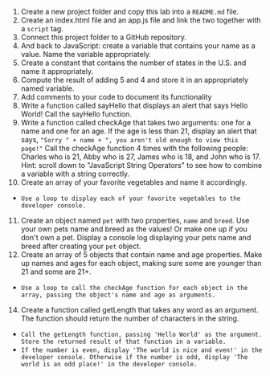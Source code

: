 1. Create a new project folder and copy this lab into a `README.md` file.
2. Create an index.html file and an app.js file and link the two together with a `script` tag.
3. Connect this project folder to a GitHub repository.
4. And back to JavaScript: create a variable that contains your name as a value.
    Name the variable appropriately.
5. Create a constant that contains the number of states in the U.S. and name it appropriately.
6. Compute the result of adding 5 and 4 and store it in an appropriately named variable.
7. Add comments to your code to document its functionality
8. Write a function called sayHello that displays an alert that says Hello World!
    Call the sayHello function.
9. Write a function called checkAge that takes two arguments: one for a name and one for an age. If the age is less than 21, display an alert that says, `"Sorry " + name + ", you aren't old enough to view this page!"`
    Call the checkAge function 4 times with the following people: Charles who is 21, Abby who is 27, James who is 18, and John who is 17.
    Hint: scroll down to "JavaScript String Operators" to see how to combine a variable with a string correctly.
10. Create an array of your favorite vegetables and name it accordingly.
* `Use a loop to display each of your favorite vegetables to the developer console.`
11. Create an object named `pet` with two properties, `name` and `breed`. Use your own pets name and breed as the values! Or make one up if you don't own a pet.
    Display a console log displaying your pets name and breed after creating your `pet` object.
12. Create an array of 5 objects that contain name and age properties. Make up names and ages for each object, making sure some are younger than 21 and some are 21+.
* `Use a loop to call the checkAge function for each object in the array, passing the object's name and age as arguments.`
14. Create a function called getLength that takes any word as an argument. The function should return the number of characters in the string.
* `Call the getLength function, passing 'Hello World' as the argument. Store the returned result of that function in a variable.`
* `If the number is even, display 'The world is nice and even!' in the developer console. Otherwise if the number is odd, display 'The world is an odd place!' in the developer console.`